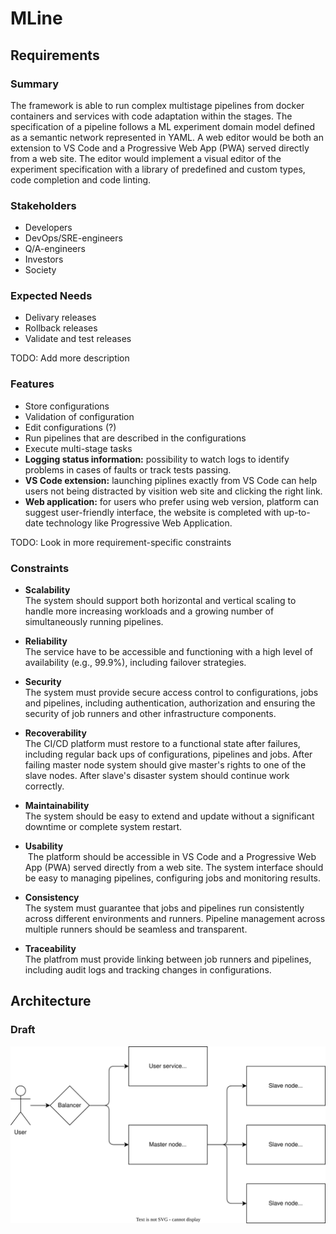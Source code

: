 # MLine

## Requirements

### Summary

The framework is able to run complex multistage pipelines from docker containers and services with code adaptation within the stages. The specification of a pipeline follows a ML experiment domain model defined as a semantic network represented in YAML. A web editor would be both an extension to VS Code and a Progressive Web App (PWA) served directly from a web site. The editor would implement a visual editor of the experiment specification with a library of predefined and custom types, code completion and code linting.

### Stakeholders

- Developers
- DevOps/SRE-engineers
- Q/A-engineers
- Investors
- Society

### Expected Needs

- Delivary releases
- Rollback releases
- Validate and test releases

TODO: Add more description
### Features

- Store configurations
- Validation of configuration
- Edit configurations (?)
- Run pipelines that are described in the configurations
- Execute multi-stage tasks
- **Logging status information:** possibility to watch logs to identify problems in cases of faults or track tests passing.
- **VS Code extension:** launching piplines exactly from VS Code can help users not being distracted by visition web site and clicking the right link.
- **Web application:** for users who prefer using web version, platform can suggest user-friendly interface, the website is completed with up-to-date technology like Progressive Web Application.
  
TODO: Look in more requirement-specific constraints 
### Constraints

- **Scalability**  
The system should support both horizontal and vertical scaling to handle more increasing workloads and a growing number of simultaneously running pipelines.
  
- **Reliability**   
The service have to be accessible and functioning with a high level of availability (e.g., 99.9%), including failover strategies.
  
- **Security**   
The system must provide secure access control to configurations, jobs and pipelines, including authentication, authorization and ensuring the security of job runners and other infrastructure components.

- **Recoverability**   
The CI/CD platform must restore to a functional state after failures, including regular back ups of configurations, pipelines and jobs. After failing master node system should give master's rights to one of the slave nodes. After slave's disaster system should continue work correctly.

- **Maintainability**   
The system should be easy to extend and update without a significant downtime or complete system restart.

- **Usability**   
 The platform should be accessible in VS Code and a Progressive Web App (PWA) served directly from a web site. The system interface should be easy to managing pipelines, configuring jobs and monitoring results. 

- **Consistency**   
The system must guarantee that jobs and pipelines run consistently across different environments and runners. Pipeline management across multiple runners should be seamless and transparent.

- **Traceability**   
The platfrom must provide linking between job runners and pipelines, including audit logs and tracking changes in configurations.


## Architecture

### Draft

![Architecture](diagrams/draft-architecture.drawio.svg)

